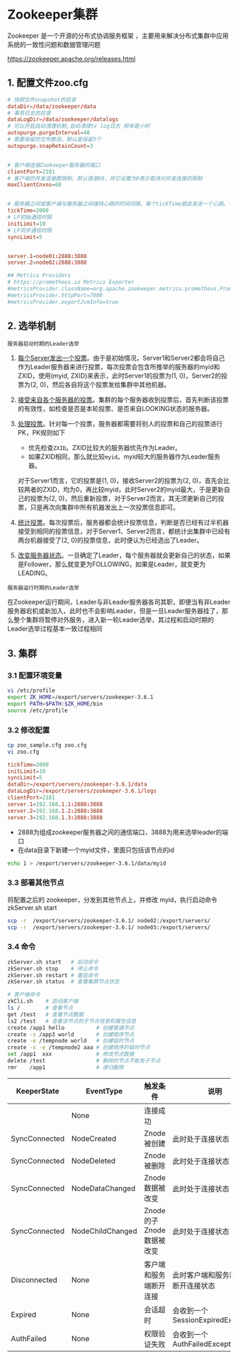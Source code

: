 # Zookeeper集群

Zookeeper 是一个开源的分布式协调服务框架 ，主要用来解决分布式集群中应用系统的一致性问题和数据管理问题

https://zookeeper.apache.org/releases.html

## 1. 配置文件zoo.cfg

```conf
# 快照文件snapshot的目录
dataDir=/data/zookeeper/data
# 事务日志的目录
dataLogDir=/data/zookeeper/datalogs
# 可以开启自动清理机制,自动清理tx log日志 频率是小时
autopurge.purgeInterval=48
# 需要保留的文件数目。默认是保留3个
autopurge.snapRetainCount=3 


# 客户端连接Zookeeper服务器的端口
clientPort=2181
# 客户端的并发连接数限制，默认值是60，将它设置为0表示取消对并发连接的限制
maxClientCnxns=60


# 服务器之间或客户端与服务器之间维持心跳的时间间隔，每个tickTime就会发送一个心跳。一个标准时间单元。所有时间都是以这个时间单元为基础，进行整数倍配置的。例如，session的最小超时时间是2*tickTime。
tickTime=2000
# LF初始通信时限
initLimit=10
# LF同步通信时限
syncLimit=5


server.1=node01:2888:3888
server.2=node02:2888:3888

## Metrics Providers
# https://prometheus.io Metrics Exporter
#metricsProvider.className=org.apache.zookeeper.metrics.prometheus.PrometheusMetricsProvider
#metricsProvider.httpPort=7000
#metricsProvider.exportJvmInfo=true

```


## 2. 选举机制

`服务器启动时期的Leader选举`
1. [每个Server发出一个投票]()。由于是初始情况，Server1和Server2都会将自己作为Leader服务器来进行投票，每次投票会包含所推举的服务器的myid和ZXID，使用(myid, ZXID)来表示，此时Server1的投票为(1, 0)，Server2的投票为(2, 0)，然后各自将这个投票发给集群中其他机器。
2. [接受来自各个服务器的投票]()。集群的每个服务器收到投票后，首先判断该投票的有效性，如检查是否是本轮投票、是否来自LOOKING状态的服务器。
3. [处理投票]()。针对每一个投票，服务器都需要将别人的投票和自己的投票进行PK，PK规则如下
    - 优先检查`ZXID`。ZXID比较大的服务器优先作为Leader。
    - 如果ZXID相同，那么就比较`myid`。myid较大的服务器作为Leader服务器。

    对于Server1而言，它的投票是(1, 0)，接收Server2的投票为(2, 0)，首先会比较两者的ZXID，均为0，再比较myid，此时Server2的myid最大，于是更新自己的投票为(2, 0)，然后重新投票，对于Server2而言，其无须更新自己的投票，只是再次向集群中所有机器发出上一次投票信息即可。
4. [统计投票]()。每次投票后，服务器都会统计投票信息，判断是否已经有过半机器接受到相同的投票信息，对于Server1、Server2而言，都统计出集群中已经有两台机器接受了(2, 0)的投票信息，此时便认为已经选出了Leader。
5. [改变服务器状态]()。一旦确定了Leader，每个服务器就会更新自己的状态，如果是Follower，那么就变更为FOLLOWING，如果是Leader，就变更为LEADING。 

`服务器运行时期的Leader选举`

在Zookeeper运行期间，Leader与非Leader服务器各司其职，即便当有非Leader服务器宕机或新加入，此时也不会影响Leader，但是一旦Leader服务器挂了，那么整个集群将暂停对外服务，进入新一轮Leader选举，其过程和启动时期的Leader选举过程基本一致过程相同

## 3. 集群

### 3.1 配置环境变量

```bash
vi /etc/profile
export ZK_HOME=/export/servers/zookeeper-3.6.1
export PATH=$PATH:$ZK_HOME/bin
source /etc/profile
```

### 3.2 修改配置

```bash
cp zoo_sample.cfg zoo.cfg
vi zoo.cfg
```

```conf
tickTime=2000
initLimit=10
syncLimit=5
dataDir=/export/servers/zookeeper-3.6.1/data
dataLogDir=/export/servers/zookeeper-3.6.1/logs
clientPort=2181
server.1=192.168.1.1:2888:3888  
server.2=192.168.1.2:2888:3888
server.3=192.168.1.3:2888:3888
```

- 2888为组成zookeeper服务器之间的通信端口，3888为用来选举leader的端口
- 在data目录下新建一个myid文件，里面只包括该节点的id

```bash
echo 1 > /export/servers/zookeeper-3.6.1/data/myid
```
### 3.3 部署其他节点

将配置之后的 zookeeper，分发到其他节点上，并修改 myid，执行启动命令 zkServer.sh start
```bash
scp -r  /export/servers/zookeeper-3.6.1/ node02:/export/servers/
scp -r  /export/servers/zookeeper-3.6.1/ node03:/export/servers/
```
### 3.4 命令

```bash
zkServer.sh start   # 启动命令
zkServer.sh stop    # 停止命令
zkServer.sh restart # 重启命令
zkServer.sh status  # 查看集群节点状态

# 客户端命令
zkCli.sh    # 启动客户端
ls /        # 查看节点
get /test   # 查看节点数据
ls2 /test   # 查看该节点的子节点信息和属性信息
create /app1 hello          # 创建普通节点
create -s /app3 world       # 创建顺序节点
create -e /tempnode world   # 创建临时节点
create -s -e /tempnode2 aaa # 创建顺序的临时节点
set /app1  xxx              # 修改节点数据
delete /test                # 删除的节点不能有子节点
rmr    /app1                # 递归删除
```

| KeeperState   | EventType        | 触发条件                 | 说明                               |
| ------------- | ---------------- | ------------------------| ---------------------------------- |
|               | None             | 连接成功                 |                                    |
| SyncConnected | NodeCreated      | Znode被创建              | 此时处于连接状态                   |
| SyncConnected | NodeDeleted      | Znode被删除              | 此时处于连接状态                   |
| SyncConnected | NodeDataChanged  | Znode数据被改变          | 此时处于连接状态                   |
| SyncConnected | NodeChildChanged | Znode的子Znode数据被改变 | 此时处于连接状态                   |
| Disconnected  | None             | 客户端和服务端断开连接    | 此时客户端和服务器处于断开连接状态 |
| Expired       | None             | 会话超时                 | 会收到一个SessionExpiredException  |
| AuthFailed    | None             | 权限验证失败             | 会收到一个AuthFailedException      |